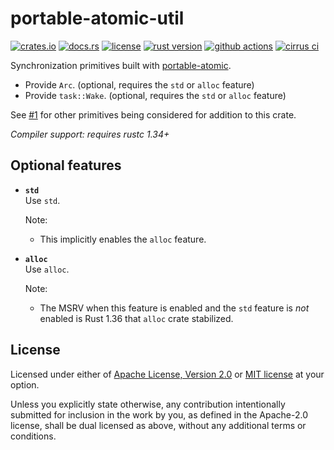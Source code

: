 # portable-atomic-util

[![crates.io](https://img.shields.io/crates/v/portable-atomic-util?style=flat-square&logo=rust)](https://crates.io/crates/portable-atomic-util)
[![docs.rs](https://img.shields.io/badge/docs.rs-portable--atomic--util-blue?style=flat-square&logo=docs.rs)](https://docs.rs/portable-atomic-util)
[![license](https://img.shields.io/badge/license-Apache--2.0_OR_MIT-blue?style=flat-square)](#license)
[![rust version](https://img.shields.io/badge/rustc-1.34+-blue?style=flat-square&logo=rust)](https://www.rust-lang.org)
[![github actions](https://img.shields.io/github/actions/workflow/status/taiki-e/portable-atomic/ci.yml?branch=main&style=flat-square&logo=github)](https://github.com/taiki-e/portable-atomic/actions)
[![cirrus ci](https://img.shields.io/cirrus/github/taiki-e/portable-atomic/main?style=flat-square&logo=cirrusci)](https://cirrus-ci.com/github/taiki-e/portable-atomic)

<!-- tidy:crate-doc:start -->
Synchronization primitives built with [portable-atomic].

- Provide `Arc`. (optional, requires the `std` or `alloc` feature)
- Provide `task::Wake`. (optional, requires the `std` or `alloc` feature)
<!-- - Provide generic `Atomic<T>` type. (optional, requires the `generic` feature) -->

See [#1] for other primitives being considered for addition to this crate.

*Compiler support: requires rustc 1.34+*

## Optional features

- **`std`**<br>
  Use `std`.

  Note:
  - This implicitly enables the `alloc` feature.

- **`alloc`**<br>
  Use `alloc`.

  Note:
  - The MSRV when this feature is enabled and the `std` feature is *not* enabled is Rust 1.36 that `alloc` crate stabilized.

<!-- TODO: https://github.com/taiki-e/portable-atomic/issues/1
- **`generic`**<br>
  Provides generic `Atomic<T>` type.
-->

[portable-atomic]: https://github.com/taiki-e/portable-atomic
[#1]: https://github.com/taiki-e/portable-atomic/issues/1

<!-- tidy:crate-doc:end -->

## License

Licensed under either of [Apache License, Version 2.0](LICENSE-APACHE) or
[MIT license](LICENSE-MIT) at your option.

Unless you explicitly state otherwise, any contribution intentionally submitted
for inclusion in the work by you, as defined in the Apache-2.0 license, shall
be dual licensed as above, without any additional terms or conditions.
